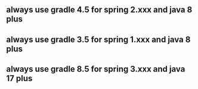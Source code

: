 ## always use gradle 4.5 for spring 2.xxx and  java 8 plus
## always use gradle 3.5 for spring 1.xxx and java 8 plus
## always use gradle 8.5 for spring 3.xxx and java 17 plus
